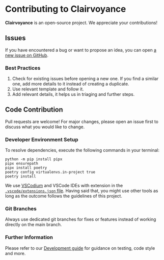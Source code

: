 # Contributing to Clairvoyance

**Clairvoyance** is an open-source project. We appreciate your contributions!

## Issues

If you have encountered a bug or want to propose an idea, you can open [a new issue on GitHub](https://github.com/nikitastupin/clairvoyance/issues/new).

### Best Practices

1. Check for existing issues before opening a new one. If you find a similar one, add more details to it instead of creating a duplicate.
2. Use relevant template and follow it.
3. Add relevant details, it helps us in triaging and further steps.

## Code Contribution

Pull requests are welcome! For major changes, please open an issue first to discuss what you would like to change.

### Developer Environment Setup

To resolve dependencies, execute the following commands in your terminal:

```shell
python -m pip install pipx
pipx ensurepath
pipx install poetry
poetry config virtualenvs.in-project true
poetry install
```

We use [VSCodium](https://vscodium.com/#install) and VSCode IDEs with extension in the [`.vscode/extensions.json` file](../.vscode/extensions.json). Having said that, you might use other tools as long as the outcome follows the guidelines of this project.

### Git Branches

Always use dedicated git branches for fixes or features instead of working directly on the main branch.

### Further Information

Please refer to our [Development guide](https://github.com/nikitastupin/clairvoyance/wiki/Development) for guidance on testing, code style and more.
